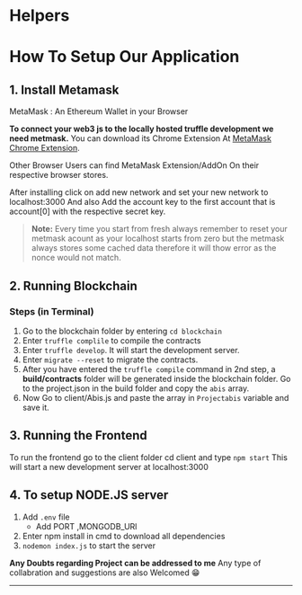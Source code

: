 # Helpers


# How To Setup Our Application

## 1. Install Metamask

MetaMask
: An Ethereum Wallet in your Browser

**To connect your web3 js to the locally hosted truffle development we need metmask.**
You can download its Chrome Extension At [MetaMask Chrome Extension](https://chrome.google.com/webstore/detail/metamask/nkbihfbeogaeaoehlefnkodbefgpgknn?hl=en).

Other Browser Users can find MetaMask Extension/AddOn On their respective browser stores.

After installing click on add new network and set  your new network to localhost:3000
And also Add the account key to the first account that is account[0] with the respective secret key.

>**Note:** Every time you start from fresh always remember to reset your metmask acount as your localhost starts from zero but the metmask always stores some cached data therefore it will thow error as the nonce would not match.


## 2. Running Blockchain
### Steps (in Terminal)
1. Go to the blockchain folder by entering `cd blockchain`
2. Enter `truffle complile` to compile the contracts
3. Enter `truffle develop`. It will start the development server.
4. Enter `migrate --reset` to migrate the contracts.
5. After you have entered the `truffle compile` command in 2nd step, a **build/contracts** folder will be generated inside the blockchain folder. Go to the project.json in the build folder and copy the `abis` array.
6. Now Go to client/Abis.js and paste the array in `Projectabis` variable and save it.

## 3. Running the Frontend

To run the frontend go to the client folder cd client and type `npm start`
This will start a new development server at localhost:3000

## 4. To setup NODE.JS server
1. Add `.env` file
	- Add PORT ,MONGODB_URl
2. Enter npm install in cmd to download all dependencies
3. `nodemon index.js` to start the server


**Any Doubts regarding Project can be addressed to me**
Any type of collabration and suggestions are also Welcomed 😁





---


